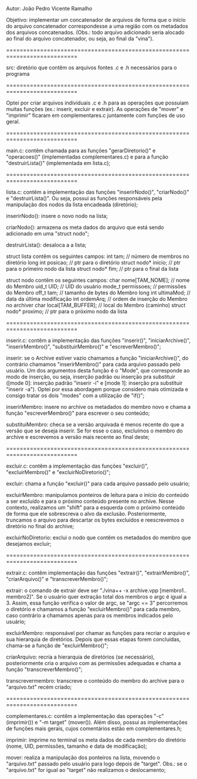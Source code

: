 Autor: João Pedro Vicente Ramalho

Objetivo: implementar um concatenador de arquivos de forma que o início do arquivo concatenador
correspondesse a uma região com os metadados dos arquivos concatenados.
(Obs.: todo arquivo adicionado seria alocado ao final do arquivo concatenador,
ou seja, ao final da "vina").

===========================================================================

src: diretório que contêm os arquivos fontes .c e .h necessários para o programa

===========================================================================

Optei por criar arquivos individuais .c e .h para as operações que possuiam muitas funções (ex.: inserir, excluir e extrair). As operações de "mover" e "imprimir" ficaram em complementares.c juntamente com funções de uso geral.

===========================================================================

main.c: contêm chamada para as funções "gerarDiretorio()" e "operacoes()" (implementadas complementares.c) e para a função "destruirLista()" (implementada em lista.c);

===========================================================================

lista.c: contêm a implementação das funções "inserirNodo()", "criarNodo()" e "destruirLista()". Ou seja, possui as funções responsáveis pela manipulação dos nodos da lista encadeada (diretório);

inserirNodo(): insere o novo nodo na lista;

criarNodo(): armazena os meta dados do arquivo que está sendo adicionado em uma "struct nodo";

destruirLista(): desaloca a a lista;

struct lista contêm os seguintes campos:
int tam; // número de membros no diretório
long int posicao; // ptr para o diretório
struct nodo* inicio; // ptr para o primeiro nodo da lista
struct nodo* fim; // ptr para o final da lista

struct nodo contêm os seguintes campos:
char nome[TAM_NOME]; // nome do Membro
uid_t UID; // UID do usuário
mode_t permissoes; // permissões do Membro
off_t tam; // tamanho de bytes do Membro
long int ultimaMod; // data da última modificação
int ordemArq; // ordem de inserção do Membro no archiver
char local[TAM_BUFFER]; // local do Membro (caminho)
struct nodo\* proximo; // ptr para o próximo nodo da lista

===========================================================================

inserir.c: contêm a implementação das funções "inserir()", "iniciarArchive()", "inserirMembro()", "substituirMembro()" e "escreverMembro()";

inserir: se o Archive estiver vazio chamamos a função "iniciarArchive()", do contrário chamamos "inserirMembro()" para cada arquivo passado pelo usuário. Um dos argumentos desta função é o "Mode", que corresponde ao modo de inserção, ou seja, inserção padrão ou inserção pra substituir ([mode 0]: inserção padrão "inserir -i" e [mode 1]: inserção pra substituir "inserir -a"). Optei por essa abordagem porque considero mais otimizada e consigo tratar os dois "modes" com a utilização de "if()";

inserirMembro: insere no archive os metadados do membro novo e chama a função "escreverMembro()" para escrever o seu conteúdo;

substituiMembro: checa se a versão arquivada é menos recente do que a versão que se deseja inserir. Se for esse o caso, excluímos o membro do archive e escrevemos a versão mais recente ao final deste;

===========================================================================

excluir.c: contêm a implementação das funções "excluir()", "excluirMembro()" e "excluirNoDiretorio()";

excluir: chama a função "excluir()" para cada arquivo passado pelo usuário;

excluirMembro: manipulamos ponteiros de leitura para o início do conteúdo a ser excluído e para o próximo conteúdo presente no archive. Nesse contexto, realizamos um "shift" para a esquerda com o próximo conteúdo de forma que ele sobrescreva o alvo da exclusão. Posteriormente, truncamos o arquivo para descartar os bytes excluídos e reescrevemos o diretório no final do archive;

excluirNoDiretorio: exclui o nodo que contêm os metadados do membro que desejamos excluir;

===========================================================================

extrair.c: contêm implementação das funções "extrair()", "extrairMembro()", "criarArquivo()" e "transcreverMembro()";

extrair: o comando de extrair deve ser "./vina++ -x archive.vpp [membro1.. membro2]". Se o usuário quer extração total dos membros o argc é igual a 3. Assim, essa função verifica o valor de argc, se "argc == 3" percorremos o diretório e chamamos a função "excluirMembro()" para cada membro, caso contrário a chamamos apenas para os membros indicados pelo usuário;

excluirMembro: responsável por chamar as funções para recriar o arquivo e sua hierarquia de diretórios. Depois que essas etapas forem concluídas, chama-se a função de "excluirMembro()";

criarArquivo: recria a hierarquia de diretórios (se necessário), posteriormente cria o arquivo com as permissões adequadas e chama a função "transcreverMembro()";

transcrevermembro: transcreve o conteúdo do membro do archive para o "arquivo.txt" recém criado;

===========================================================================

complementares.c: contêm a implementação das operações "-c" (imprimir()) e "-m target" (mover()). Além disso, possui as implementações de funções mais gerais, cujos comentários estão em complementares.h;

imprimir: imprime no terminal os meta dados de cada membro do diretório (nome, UID, permissões, tamanho e data de modificação);

mover: realiza a manipulação dos ponteiros na lista, movendo o "arquivo.txt" passado pelo usuário para logo depois de "target". Obs.: se o "arquivo.txt" for igual ao "target" não realizamos o deslocamento;
